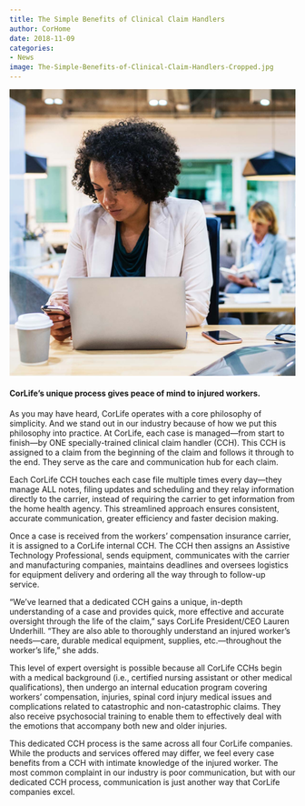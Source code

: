 ```yaml
---
title: The Simple Benefits of Clinical Claim Handlers  
author: CorHome
date: 2018-11-09
categories: 
- News
image: The-Simple-Benefits-of-Clinical-Claim-Handlers-Cropped.jpg
---
```


![Woman sitting at desk and looking down at mobile phone](The-Simple-Benefits-of-Clinical-Claim-Handlers-Full.jpg)

#### CorLife’s unique process gives peace of mind to injured workers.

As you may have heard, CorLife operates with a core philosophy of simplicity. And we stand out in our industry because of how we put this philosophy into practice. At CorLife, each case is managed—from start to finish—by ONE specially-trained clinical claim handler (CCH). This CCH is assigned to a claim from the beginning of the claim and follows it through to the end. They serve as the care and communication hub for each claim.

Each CorLife CCH touches each case file multiple times every day—they manage ALL notes, filing updates and scheduling and they relay information directly to the carrier, instead of requiring the carrier to get information from the home health agency. This streamlined approach ensures consistent, accurate communication, greater efficiency and faster decision making.

Once a case is received from the workers’ compensation insurance carrier, it is assigned to a CorLife internal CCH. The CCH then assigns an Assistive Technology Professional, sends equipment, communicates with the carrier and manufacturing companies, maintains deadlines and oversees logistics for equipment delivery and ordering all the way through to follow-up service.

“We’ve learned that a dedicated CCH gains a unique, in-depth understanding of a case and provides quick, more effective and accurate oversight through the life of the claim,” says CorLife President/CEO Lauren Underhill. “They are also able to thoroughly understand an injured worker’s needs—care, durable medical equipment, supplies, etc.—throughout the worker’s life,” she adds.

This level of expert oversight is possible because all CorLife CCHs begin with a medical background (i.e., certified nursing assistant or other medical qualifications), then undergo an internal education program covering workers’ compensation, injuries, spinal cord injury medical issues and complications related to catastrophic and non-catastrophic claims. They also receive psychosocial training to enable them to effectively deal with the emotions that accompany both new and older injuries.

This dedicated CCH process is the same across all four CorLife companies. While the products and services offered may differ, we feel every case benefits from a CCH with intimate knowledge of the injured worker. The most common complaint in our industry is poor communication, but with our dedicated CCH process, communication is just another way that CorLife companies excel.